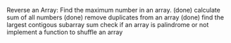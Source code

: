  Reverse an Array:
 Find the maximum number in an array. (done)
 calculate sum of all numbers (done)
 remove duplicates from an array (done)
 find the largest contigous subarray sum
 check if an array is palindrome or not
 implement a function to shuffle an array